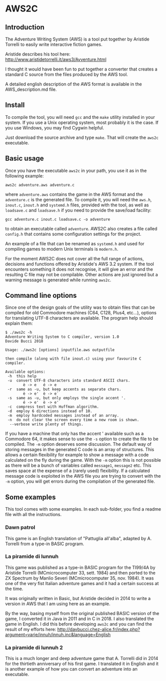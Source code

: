 # AWS2C

## Introduction

The Adventure Writing System (AWS) is a tool put together by Aristide Torrelli 
to easily write interactive fiction games.

Aristide describes his tool here: 
http://www.aristidetorrelli.it/aws3/Avventure.html

I thought it would have been fun to put together a converter that creates
a standard C source from the files produced by the AWS tool.

A detailed english description of the AWS format is available in the 
AWS_description.md file.

## Install

To compile the tool, you will need `gcc` and the `make` utility installed in
your system. If you use a Unix operating system, most probably it is the case.
If you use Windows, you may find Cygwin helpful.

Just download the source archive and type `make`. That will create the `aws2c` 
executable.

## Basic usage

Once you have the executable `aws2c` in your path, you use it as in the
following example:

`aws2c adventure.aws adventure.c`

where `adventure.aws` contains the game in the AWS format and the `adventure.c`
is the generated file. To compile it, you will need the `aws.h`, `inout.c`,
`inout.h` and `systemd.h` files, provided with the tool, as well as 
`loadsave.c` and `loadsave.h` if you need to provide the save/load facility:

`gcc adventure.c inout.c loadsave.c -o adventure`

to obtain an executable called `adventure`. AWS2C also creates a file called
`config.h` that contains some configuration settings for the project.

An example of a file that can be renamed as `systemd.h` and used for compiling
games to modern Unix terminals is `modern.h`.

For the moment AWS2C does not cover all the full range of actions, decisions
and functions offered by Aristide's AWS 3.2 system. If the tool encounters
something it does not recognise, it will give an error and the resulting C file
may not be compilable. Other actions are just ignored but a warning message
is generated while running `aws2c`.

## Command line options

Since one of the design goals of the utility was to obtain files that can be
compiled for old Commodore machines (C64, C128, Plus4, etc...), options for
translating UTF-8 characters are available. The program help should explain them:

~~~~
$ ./aws2c -h
Adventure Writing System to C compiler, version 1.0
Davide Bucci 2018

Usage: ./aws2c [options] inputfile.aws outputfile

then compile (along with file inout.c) using your favourite C compiler.

Available options:
 -h  this help
 -u  convert UTF-8 characters into standard ASCII chars.
        è -> e   é -> e
 -r  same as -u, but keep accents as separate chars.
        è -> e'  è -> e`
 -s  same as -u, but only employs the single accent '.
        é -> e'  è -> e'
 -c  compress text with Huffman algorithm.
 -d  employ 6 directions instead of 10.
 -m  employ hardcoded messages instead of an array.
 -n  do not clear the screen every time a new room is shown.
  --verbose write plenty of things.
~~~~

If you have a machine that only has the accent ' available such as a Commodore 64, it makes sense to use the `-s` option to create the file to be compiled.
The `-m` option deserves some discussion. The default way of storing messages in the generated C code is an array of structures. This allows a certain flexibility for example to show a message with a code calculated on the fly during the game. With the `-m` option this is not possible as there will be a bunch of variables called `message1`, `message2` etc. This saves space at the expense of a (rarely used) flexibility. If a calculated message code is exploited in the AWS file you are trying to convert with the `-m` option, you will get errors during the compilation of the generated file.

## Some examples

This tool comes with some examples. In each sub-folder, you find a readme file with all the instructions.

### Dawn patrol

This game is an English translation of "Pattuglia all'alba", adapted by A. Torrelli from a type-in BASIC program.

### La piramide di Iunnuh

This game was published as a type-in BASIC program for the TI99/4A by Aristide 
Torrelli (MCmicrocomputer 33, sett. 1984) and then ported to the ZX Spectrum by 
Manlio Severi (MCmicrocomputer 35, nov. 1984). It was one of the very fist 
Italian adventure games and it had a certain success at the time.

It was originally written in Basic, but Aristide decided in 2014 to write a version in AWS that I am using here as an example.

By the way, basing myself from the original published BASIC version of the game, 
I converted it in Java in 2011 and in C in 2018. I also translated the game in 
English. I did this before developing `aws2c` and you can find the result of my 
efforts here: 
http://davbucci.chez-alice.fr/index.php?argument=varie/innuh/innuh.inc&language=English

### La piramide di Iunnuh 2

This is a much longer and deep adventure game that A. Torrelli did in 2014 for 
the thirtieth anniversary of his first game. I translated it in English and it
is another example of how you can convert an adventure into an executable.

### 
